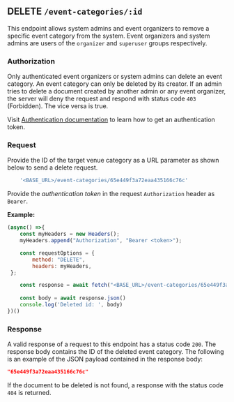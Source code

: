 ## DELETE `/event-categories/:id`

This endpoint allows system admins and event organizers to remove a specific event category from the system. Event organizers and system admins are users of the `organizer` and `superuser` groups respectively. 

### Authorization
Only authenticated event organizers or system admins can delete an event category. An event category can only be deleted by its creator. If an admin tries to delete a document created by another admin or any event organizer, the server will deny the request and respond with status code `403` (Forbidden). The vice versa is true.

Visit [Authentication documentation](../../../authentication/authentication.md) to learn how to get an authentication token.


### Request
Provide the ID of the target venue category as a URL parameter as shown below to send a delete request. 

```javascript
    '<BASE_URL>/event-categories/65e449f3a72eaa435166c76c'
```

Provide the *authentication token* in the request `Authorization` header as `Bearer`.

**Example:**

```javascript
(async() =>{
    const myHeaders = new Headers();
    myHeaders.append("Authorization", "Bearer <token>");

    const requestOptions = {
        method: "DELETE",
        headers: myHeaders,
 };

    const response = await fetch("<BASE_URL>/event-categories/65e449f3a72eaa435166c76c", requestOptions)
    
    const body = await response.json()
    console.log('Deleted id: ', body)
})()
```

### Response
A valid response of a request to this endpoint has a status code `200`. The response body contains the ID of the deleted event category. The following is an example of the JSON payload contained in the response body:

```json
"65e449f3a72eaa435166c76c"
```

If the document to be deleted is not found, a response with the status code `404` is returned.